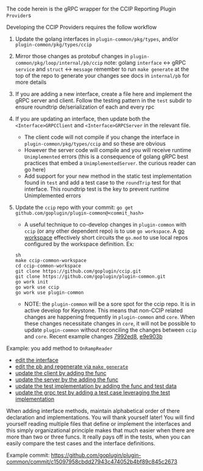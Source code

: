 The code herein is the gRPC wrapper for the CCIP Reporting Plugin `Provider`s

Developing the CCIP Providers requires the follow workflow

1. Update the golang interfaces in `plugin-common/pkg/types`, and/or  `plugin-common/pkg/types/ccip`
2. Mirror those changes as protobuf changes in `plugin-common/pkg/loop/internal/pb/ccip`
    note: golang `interface` <-> gRPC `service` and `struct` <-> `message`
    remember to run `make generate` at the top of the repo to generate your changes
    see docs in `internal/pb` for more details
3. If you are adding a new interface, create a file here and implement the gRPC server and client. Follow the testing pattern in the  `test` subdir to ensure roundtrip de/serialization of each and every rpc
4. If you are updating an interface, then update both the `<Interface>GRPCClient` and `<Interface>GRPCServer` in the relevant file.
    - The client code will not compile if you change the interface in `plugin-common/pkg/types/ccip` and so these are obvious
    - However the server code will compile and you will receive runtime `Unimplemented` errors (this is a consequence of golang gRPC best practices that embed a `UnimplementedServer`. the curious reader can go here)
    - Add support for your new method in the static test implementation found in `test` and add a test case to the `roundTrip` test for that interface. This roundtrip test is the key to prevent runtime Unimplemented errors
5. Update the `ccip` repo with your commit: `go get github.com/goplugin/plugin-common@<commit_hash>`
    - A useful technique to co-develop changes in `plugin-common` with `ccip` (or any other dependent repo) is to use `go workspace`. A [go workspace](https://go.dev/doc/tutorial/workspaces) effectively short circuits the `go.mod` to use 
    local repos configured by the workspace definition. Ex:
    ```
    sh
    make ccip-common-workspace
    cd ccip-common-workspace
    git clone https://github.com/goplugin/ccip.git
    git clone https://github.com/goplugin/plugin-common.git
    go work init
    go work use ccip
    go work use plugin-common 
    ```

    - NOTE: the `plugin-common` will be a sore spot for the ccip repo. It is in active develop for Keystone. This means that non-CCIP related changes are happening frequently in `plugin-common` and `core`. When these
    changes necessitate changes in `core`, it will not be possible to update `plugin-common` without reconciling the changes between `ccip` and `core`. Recent example changes [7992ed8](https://github.com/goplugin/ccip/commit/7992ed83ceff0a230a73224e730ce6cc13b0afdf), [e9e903b](https://github.com/goplugin/ccip/commit/e9e903bf4b34099f8b274eb1e0f013b4ab326bb4) 

Example: you add method to `OnRampReader`

- [edit the interface](https://github.com/goplugin/plugin-common/blob/d529c556ff6b98573d6e442b91d26d322c1066ac/pkg/types/ccip/onramp.go#L53)
- [edit the pb and regenerate via `make generate`](https://github.com/goplugin/plugin-common/blob/d529c556ff6b98573d6e442b91d26d322c1066ac/pkg/loop/internal/pb/ccip/onramp.proto#L1)
- [update the client by adding the func](https://github.com/goplugin/plugin-common/blob/d529c556ff6b98573d6e442b91d26d322c1066ac/pkg/loop/internal/relayer/pluginprovider/ext/ccip/onramp.go#L19)
- [update the server by the adding the func](https://github.com/goplugin/plugin-common/blob/d529c556ff6b98573d6e442b91d26d322c1066ac/pkg/loop/internal/relayer/pluginprovider/ext/ccip/onramp.go#L101)
- [update the test implementation by adding the func and test data](https://github.com/goplugin/plugin-common/blob/d529c556ff6b98573d6e442b91d26d322c1066ac/pkg/loop/internal/relayer/pluginprovider/ext/ccip/test/onramp.go#L16)
- [update the grpc test by adding a test case leveraging the test implementation](https://github.com/goplugin/plugin-common/blob/d529c556ff6b98573d6e442b91d26d322c1066ac/pkg/loop/internal/relayer/pluginprovider/ext/ccip/test/offramp_test.go#L101)

When adding interface methods, maintain alphabetical order of there declaration and implementations. You will thank yourself later! You will find yourself reading multiple files that define or implement the interfaces and this simply organizational principle makes that much easier when there are more than two or three funcs. It really pays off in the tests, when you can easily compare the test cases and the interface definitions.

 Example commit: https://github.com/goplugin/plugin-common/commit/c15097958cbdd27943c474052b4bf89c845c2673

